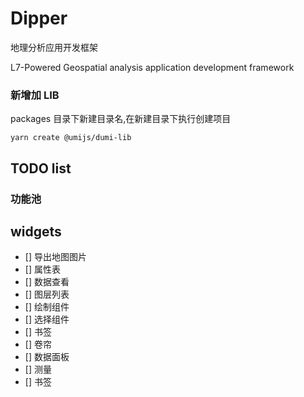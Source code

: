 # Dipper

地理分析应用开发框架

L7-Powered Geospatial analysis application development framework

### 新增加 LIB

packages 目录下新建目录名,在新建目录下执行创建项目

`yarn create @umijs/dumi-lib`

## TODO list

### 功能池

## widgets

- [] 导出地图图片
- [] 属性表
- [] 数据查看
- [] 图层列表
- [] 绘制组件
- [] 选择组件
- [] 书签
- [] 卷帘
- [] 数据面板
- [] 测量
- [] 书签
